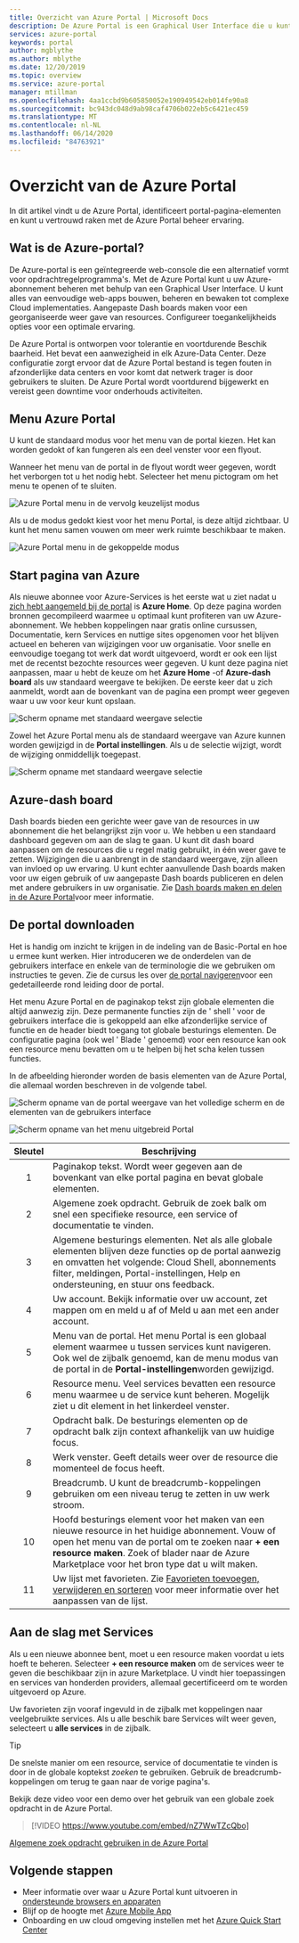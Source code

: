 ```yaml
---
title: Overzicht van Azure Portal | Microsoft Docs
description: De Azure Portal is een Graphical User Interface die u kunt gebruiken om uw Azure-Services te beheren. Meer informatie over het navigeren en zoeken naar resources in de Azure Portal.
services: azure-portal
keywords: portal
author: mgblythe
ms.author: mblythe
ms.date: 12/20/2019
ms.topic: overview
ms.service: azure-portal
manager: mtillman
ms.openlocfilehash: 4aa1ccbd9b605850052e190949542eb014fe90a8
ms.sourcegitcommit: bc943dc048d9ab98caf4706b022eb5c6421ec459
ms.translationtype: MT
ms.contentlocale: nl-NL
ms.lasthandoff: 06/14/2020
ms.locfileid: "84763921"
---
```

# <a name="azure-portal-overview"></a>Overzicht van de Azure Portal

In dit artikel vindt u de Azure Portal, identificeert portal-pagina-elementen en kunt u vertrouwd raken met de Azure Portal beheer ervaring.

## <a name="what-is-the-azure-portal"></a>Wat is de Azure-portal?

De Azure-portal is een geïntegreerde web-console die een alternatief vormt voor opdrachtregelprogramma's. Met de Azure Portal kunt u uw Azure-abonnement beheren met behulp van een Graphical User Interface. U kunt alles van eenvoudige web-apps bouwen, beheren en bewaken tot complexe Cloud implementaties. Aangepaste Dash boards maken voor een georganiseerde weer gave van resources. Configureer toegankelijkheids opties voor een optimale ervaring.

De Azure Portal is ontworpen voor tolerantie en voortdurende Beschik baarheid. Het bevat een aanwezigheid in elk Azure-Data Center. Deze configuratie zorgt ervoor dat de Azure Portal bestand is tegen fouten in afzonderlijke data centers en voor komt dat netwerk trager is door gebruikers te sluiten. De Azure Portal wordt voortdurend bijgewerkt en vereist geen downtime voor onderhouds activiteiten.

## <a name="azure-portal-menu"></a>Menu Azure Portal

U kunt de standaard modus voor het menu van de portal kiezen. Het kan worden gedokt of kan fungeren als een deel venster voor een flyout.

Wanneer het menu van de portal in de flyout wordt weer gegeven, wordt het verborgen tot u het nodig hebt. Selecteer het menu pictogram om het menu te openen of te sluiten.

![Azure Portal menu in de vervolg keuzelijst modus](./media/azure-portal-overview/azure-portal-overview-portal-menu-flyout.png)

Als u de modus gedokt kiest voor het menu Portal, is deze altijd zichtbaar. U kunt het menu samen vouwen om meer werk ruimte beschikbaar te maken.

![Azure Portal menu in de gekoppelde modus](./media/azure-portal-overview/azure-portal-overview-portal-menu-expandcollapse.png)

## <a name="azure-home"></a>Start pagina van Azure

Als nieuwe abonnee voor Azure-Services is het eerste wat u ziet nadat u [zich hebt aangemeld bij de portal](https://portal.azure.com) is **Azure Home**. Op deze pagina worden bronnen gecompileerd waarmee u optimaal kunt profiteren van uw Azure-abonnement. We hebben koppelingen naar gratis online cursussen, Documentatie, kern Services en nuttige sites opgenomen voor het blijven actueel en beheren van wijzigingen voor uw organisatie. Voor snelle en eenvoudige toegang tot werk dat wordt uitgevoerd, wordt er ook een lijst met de recentst bezochte resources weer gegeven. U kunt deze pagina niet aanpassen, maar u hebt de keuze om het **Azure Home** -of **Azure-dash board** als uw standaard weergave te bekijken. De eerste keer dat u zich aanmeldt, wordt aan de bovenkant van de pagina een prompt weer gegeven waar u uw voor keur kunt opslaan.

![Scherm opname met standaard weergave selectie](./media/azure-portal-overview/azure-portal-default-view.png)

Zowel het Azure Portal menu als de standaard weergave van Azure kunnen worden gewijzigd in de **Portal instellingen**. Als u de selectie wijzigt, wordt de wijziging onmiddellijk toegepast.

![Scherm opname met standaard weergave selectie](./media/azure-portal-overview/azure-portal-overview-portal-settings-menu-home.png)

## <a name="azure-dashboard"></a>Azure-dash board

Dash boards bieden een gerichte weer gave van de resources in uw abonnement die het belangrijkst zijn voor u. We hebben u een standaard dashboard gegeven om aan de slag te gaan. U kunt dit dash board aanpassen om de resources die u regel matig gebruikt, in één weer gave te zetten. Wijzigingen die u aanbrengt in de standaard weergave, zijn alleen van invloed op uw ervaring. U kunt echter aanvullende Dash boards maken voor uw eigen gebruik of uw aangepaste Dash boards publiceren en delen met andere gebruikers in uw organisatie. Zie [Dash boards maken en delen in de Azure Portal](../azure-portal/azure-portal-dashboards.md)voor meer informatie.

## <a name="getting-around-the-portal"></a>De portal downloaden

Het is handig om inzicht te krijgen in de indeling van de Basic-Portal en hoe u ermee kunt werken. Hier introduceren we de onderdelen van de gebruikers interface en enkele van de terminologie die we gebruiken om instructies te geven. Zie de cursus les over [de portal navigeren](https://docs.microsoft.com/learn/modules/tour-azure-portal/3-navigate-the-portal)voor een gedetailleerde rond leiding door de portal.

Het menu Azure Portal en de paginakop tekst zijn globale elementen die altijd aanwezig zijn. Deze permanente functies zijn de ' shell ' voor de gebruikers interface die is gekoppeld aan elke afzonderlijke service of functie en de header biedt toegang tot globale besturings elementen. De configuratie pagina (ook wel ' Blade ' genoemd) voor een resource kan ook een resource menu bevatten om u te helpen bij het scha kelen tussen functies.

In de afbeelding hieronder worden de basis elementen van de Azure Portal, die allemaal worden beschreven in de volgende tabel.

![Scherm opname van de portal weergave van het volledige scherm en de elementen van de gebruikers interface](./media/azure-portal-overview/azure-portal-overview-portal-callouts.png)

![Scherm opname van het menu uitgebreid Portal](./media/azure-portal-overview/azure-portal-overview-portal-menu-callouts.png)

|Sleutel|Beschrijving
|:---:|---|
|1|Paginakop tekst. Wordt weer gegeven aan de bovenkant van elke portal pagina en bevat globale elementen.|
|2| Algemene zoek opdracht. Gebruik de zoek balk om snel een specifieke resource, een service of documentatie te vinden.|
|3|Algemene besturings elementen. Net als alle globale elementen blijven deze functies op de portal aanwezig en omvatten het volgende: Cloud Shell, abonnements filter, meldingen, Portal-instellingen, Help en ondersteuning, en stuur ons feedback.|
|4|Uw account. Bekijk informatie over uw account, zet mappen om en meld u af of Meld u aan met een ander account.|
|5|Menu van de portal. Het menu Portal is een globaal element waarmee u tussen services kunt navigeren. Ook wel de zijbalk genoemd, kan de menu modus van de portal in de **Portal-instellingen**worden gewijzigd.|
|6|Resource menu. Veel services bevatten een resource menu waarmee u de service kunt beheren. Mogelijk ziet u dit element in het linkerdeel venster.|
|7|Opdracht balk. De besturings elementen op de opdracht balk zijn context afhankelijk van uw huidige focus.|
|8|Werk venster.  Geeft details weer over de resource die momenteel de focus heeft.|
|9|Breadcrumb. U kunt de breadcrumb-koppelingen gebruiken om een niveau terug te zetten in uw werk stroom.|
|10|Hoofd besturings element voor het maken van een nieuwe resource in het huidige abonnement. Vouw of open het menu van de portal om te zoeken naar **+ een resource maken**. Zoek of blader naar de Azure Marketplace voor het bron type dat u wilt maken.|
|11|Uw lijst met favorieten. Zie [Favorieten toevoegen, verwijderen en sorteren](../azure-portal/azure-portal-add-remove-sort-favorites.md) voor meer informatie over het aanpassen van de lijst.|

## <a name="get-started-with-services"></a>Aan de slag met Services

Als u een nieuwe abonnee bent, moet u een resource maken voordat u iets hoeft te beheren. Selecteer **+ een resource maken** om de services weer te geven die beschikbaar zijn in azure Marketplace. U vindt hier toepassingen en services van honderden providers, allemaal gecertificeerd om te worden uitgevoerd op Azure.

Uw favorieten zijn vooraf ingevuld in de zijbalk met koppelingen naar veelgebruikte services.  Als u alle beschik bare Services wilt weer geven, selecteert u **alle services** in de zijbalk.

> [!TIP]
> De snelste manier om een resource, service of documentatie te vinden is door in de globale koptekst *zoeken* te gebruiken. Gebruik de breadcrumb-koppelingen om terug te gaan naar de vorige pagina's.
>
Bekijk deze video voor een demo over het gebruik van een globale zoek opdracht in de Azure Portal.


> [!VIDEO https://www.youtube.com/embed/nZ7WwTZcQbo]

[Algemene zoek opdracht gebruiken in de Azure Portal](https://www.youtube.com/watch?v=nZ7WwTZcQbo)

## <a name="next-steps"></a>Volgende stappen

* Meer informatie over waar u Azure Portal kunt uitvoeren in [ondersteunde browsers en apparaten](../azure-portal/azure-portal-supported-browsers-devices.md)
* Blijf op de hoogte met [Azure Mobile App](https://azure.microsoft.com/features/azure-portal/mobile-app/)
* Onboarding en uw cloud omgeving instellen met het [Azure Quick Start Center](../azure-portal/azure-portal-quickstart-center.md)
